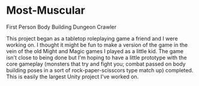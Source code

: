 # Most-Muscular

First Person Body Building Dungeon Crawler

This project began as a tabletop roleplaying game a friend and I were working on. I thought it might be fun to make a
version of the game in the vein of the old Might and Magic games I played as a little kid. The game isn't close to being done
but I'm hoping to have a little prototype with the core gameplay (monsters that try and fight you; combat passed on body building
poses in a sort of rock-paper-scisscors type match up) completed. This is easily the largest Unity project I've worked on.
